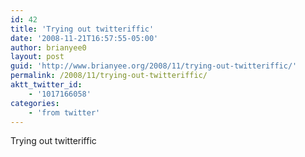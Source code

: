 ```yaml
---
id: 42
title: 'Trying out twitteriffic'
date: '2008-11-21T16:57:55-05:00'
author: brianyee0
layout: post
guid: 'http://www.brianyee.org/2008/11/trying-out-twitteriffic/'
permalink: /2008/11/trying-out-twitteriffic/
aktt_twitter_id:
    - '1017166058'
categories:
    - 'from twitter'
---
```


Trying out twitteriffic
